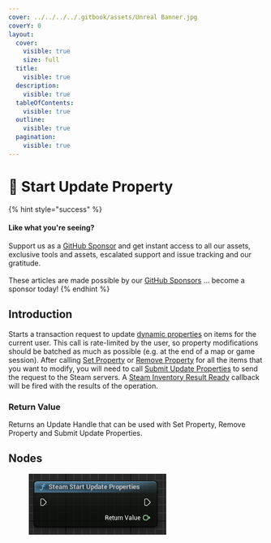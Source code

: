 ```yaml
---
cover: ../../../../.gitbook/assets/Unreal Banner.jpg
coverY: 0
layout:
  cover:
    visible: true
    size: full
  title:
    visible: true
  description:
    visible: true
  tableOfContents:
    visible: true
  outline:
    visible: true
  pagination:
    visible: true
---
```


# 🔵 Start Update Property

{% hint style="success" %}
#### Like what you're seeing?

Support us as a [GitHub Sponsor](../../../../become-a-sponsor/) and get instant access to all our assets, exclusive tools and assets, escalated support and issue tracking and our gratitude.\
\
These articles are made possible by our [GitHub Sponsors](../../../../become-a-sponsor/) ... become a sponsor today!
{% endhint %}

## Introduction

Starts a transaction request to update [dynamic properties](https://partner.steamgames.com/doc/features/inventory/dynamicproperties) on items for the current user. This call is rate-limited by the user, so property modifications should be batched as much as possible (e.g. at the end of a map or game session). After calling [Set Property](set-property.md) or [Remove Property](remove-property.md) for all the items that you want to modify, you will need to call [Submit Update Properties](submit-update-property.md) to send the request to the Steam servers. A [Steam Inventory Result Ready](../events/inventory-results-ready.md) callback will be fired with the results of the operation.

### Return Value

Returns an Update Handle that can be used with Set Property, Remove Property and Submit Update Properties.

## Nodes

<figure><img src="../../../../.gitbook/assets/image (233).png" alt=""><figcaption></figcaption></figure>
